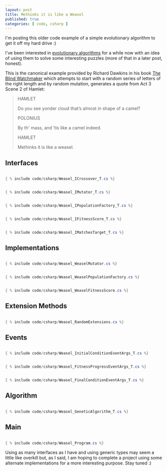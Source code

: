 ```yaml
---
layout: post
title: Methinks it is like a Weasel
published: true
categories: [ code, csharp ]
---
```


I'm posting this older code example of a simple evolutionary algorithm to get 
it off my hard drive :) 

I've been interested in [evolutionary algorithms](http://en.wikipedia.org/wiki/Evolutionary_algorithm) 
for a while now with an idea of using them to solve some interesting puzzles
(more of that in a later post, honest).

This is the canonical example provided by Richard Dawkins in his book 
[The Blind Watchmaker](http://en.wikipedia.org/wiki/The_Blind_Watchmaker) 
which attempts to start with a random series of letters of the right length and 
by random mutation, generates a quote from Act 3 Scene 2 of Hamlet:

<blockquote>
<p>HAMLET</p>
<p>Do you see yonder cloud that’s almost in shape of a camel?</p>
<p>POLONIUS</p>
<p>By th' mass, and ’tis like a camel indeed.</p>
<p>HAMLET</p>
<p>Methinks it is like a weasel.</p>
</blockquote>

## Interfaces 

```csharp

{ % include code/csharp/Weasel_ICrossover_T.cs %}

```

```csharp

{ % include code/csharp/Weasel_IMutator_T.cs %}

```

```csharp

{ % include code/csharp/Weasel_IPopulationFactory_T.cs %}

```

```csharp

{ % include code/csharp/Weasel_IFitnessScore_T.cs %}

```

```csharp

{ % include code/csharp/Weasel_IMatchesTarget_T.cs %}

```

## Implementations 

```csharp

{ % include code/csharp/Weasel_WeaselMutator.cs %}

```

```csharp

{ % include code/csharp/Weasel_WeaselPopulationFactory.cs %}

```

```csharp

{ % include code/csharp/Weasel_WeaselFitnessScore.cs %}

```

## Extension Methods

```csharp

{ % include code/csharp/Weasel_RandomExtensions.cs %}

```

## Events

```csharp

{ % include code/csharp/Weasel_InitialConditionEventArgs_T.cs %}

```

```csharp

{ % include code/csharp/Weasel_FitnessProgressEventArgs_T.cs %}

```

```csharp

{ % include code/csharp/Weasel_FinalConditionEventArgs_T.cs %}

```

## Algorithm

```csharp

{ % include code/csharp/Weasel_GeneticAlgorithm_T.cs %}

```

## Main

```csharp

{ % include code/csharp/Weasel_Program.cs %}

```

Using as many interfaces as I have and using generic types may seem a little like 
overkill but, as I said, I am hoping to complete a project using some alternate 
implementations for a more interesting purpose. Stay tuned :)
